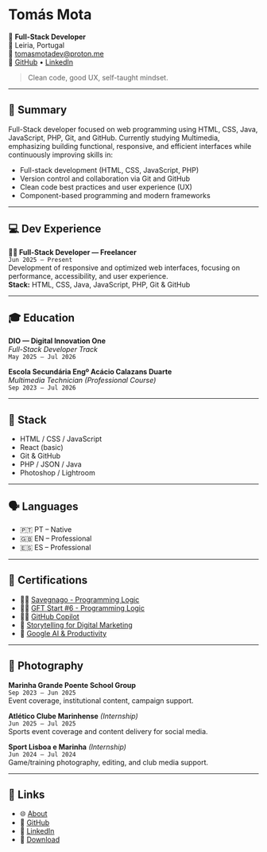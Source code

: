 # Tomás Mota

🎯 **Full-Stack Developer**  
📍 Leiria, Portugal  
📩 tomasmotadev@proton.me  
🔗 [GitHub](https://github.com/tomasmotadev) • [LinkedIn](https://www.linkedin.com/in/tomasmotadev)

> Clean code, good UX, self-taught mindset.

---

## 🧠 Summary

Full-Stack developer focused on web programming using HTML, CSS, Java, JavaScript, PHP, Git, and GitHub.
Currently studying Multimedia, emphasizing building functional, responsive, and efficient interfaces while continuously improving skills in:

- Full-stack development (HTML, CSS, JavaScript, PHP)
- Version control and collaboration via Git and GitHub  
- Clean code best practices and user experience (UX)  
- Component-based programming and modern frameworks

---

## 💻 Dev Experience

**👨‍💻 Full-Stack Developer — Freelancer**  
`Jun 2025 – Present`  
Development of responsive and optimized web interfaces, focusing on performance, accessibility, and user experience.  
**Stack:** HTML, CSS, Java, JavaScript, PHP, Git & GitHub

---

## 🎓 Education

**DIO — Digital Innovation One**  
*Full-Stack Developer Track*  
`May 2025 – Jul 2026`

**Escola Secundária Engº Acácio Calazans Duarte**  
*Multimedia Technician (Professional Course)*  
`Sep 2023 – Jul 2026`

---

## 🧰 Stack

- HTML / CSS / JavaScript
- React (basic)
- Git & GitHub
- PHP / JSON / Java
- Photoshop / Lightroom

---

## 🗣️ Languages

- 🇵🇹 PT – Native
- 🇬🇧 EN – Professional
- 🇪🇸 ES – Professional

---

## 📜 Certifications

- 👨‍💻 [Savegnago - Programming Logic](https://www.linkedin.com/in/tomasmotadev/details/certifications/1753991965008/single-media-viewer)
- 👨‍💻 [GFT Start #6 - Programming Logic](https://www.linkedin.com/in/tomasmotadev/details/certifications/1753469115001/single-media-viewer)
- 👨‍💻 [GitHub Copilot](https://www.linkedin.com/in/tomasmotadev/details/certifications/1749648901937/single-media-viewer)
- 🎯 [Storytelling for Digital Marketing](https://www.linkedin.com/in/tomasmotadev/details/certifications/1749668511644/single-media-viewer)
- 🤖 [Google AI & Productivity](https://www.linkedin.com/in/tomasmotadev/details/certifications/1751963118367/single-media-viewer)

---

## 📸 Photography

**Marinha Grande Poente School Group**  
`Sep 2023 – Jun 2025`  
Event coverage, institutional content, campaign support.

**Atlético Clube Marinhense** *(Internship)*  
`Jun 2025 – Jul 2025`  
Sports event coverage and content delivery for social media.

**Sport Lisboa e Marinha** *(Internship)*  
`Jun 2024 – Jul 2024`  
Game/training photography, editing, and club media support.

---

## 📎 Links

- 🌐 [About](https://tomasmotadev.lnk.to/about)  
- 🐙 [GitHub](https://tomasmotadev.lnk.to/github)  
- 💼 [LinkedIn](https://tomasmotadev.lnk.to/linkedin)  
- 📄 [Download](https://tomasmotadev.lnk.to/cvonline)
